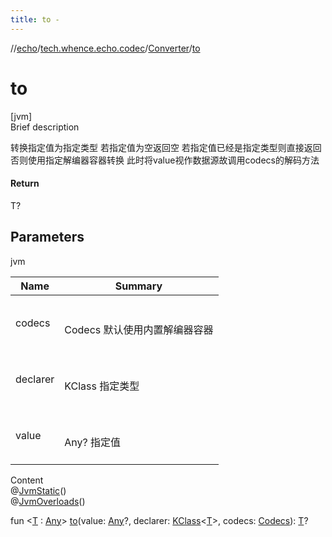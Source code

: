 ```yaml
---
title: to -
---
```

//[echo](../../index.md)/[tech.whence.echo.codec](../index.md)/[Converter](index.md)/[to](to.md)



# to  
[jvm]  
Brief description  


转换指定值为指定类型 若指定值为空返回空 若指定值已经是指定类型则直接返回 否则使用指定解编器容器转换 此时将value视作数据源故调用codecs的解码方法



#### Return  


T?



## Parameters  
  
jvm  
  
|  Name|  Summary| 
|---|---|
| codecs| <br><br>Codecs 默认使用内置解编器容器<br><br>
| declarer| <br><br>KClass<T> 指定类型<br><br>
| value| <br><br>Any? 指定值<br><br>
  
  
Content  
@[JvmStatic](https://kotlinlang.org/api/latest/jvm/stdlib/kotlin.jvm/-jvm-static/index.html)()  
@[JvmOverloads](https://kotlinlang.org/api/latest/jvm/stdlib/kotlin.jvm/-jvm-overloads/index.html)()  
  
fun <[T](to.md) : [Any](https://kotlinlang.org/api/latest/jvm/stdlib/kotlin/-any/index.html)> [to](to.md)(value: [Any](https://kotlinlang.org/api/latest/jvm/stdlib/kotlin/-any/index.html)?, declarer: [KClass](https://kotlinlang.org/api/latest/jvm/stdlib/kotlin.reflect/-k-class/index.html)<[T](to.md)>, codecs: [Codecs](../-codecs/index.md)): [T](to.md)?  



